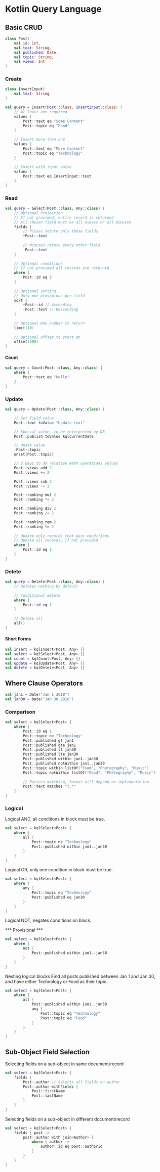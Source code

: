 # Kotlin Query Language

## Basic CRUD
```kotlin
class Post(
    val id: Int,
    val text: String,
    val published: Date,
    val topic: String,
    val views: Int
)
```

### Create
```kotlin
class InsertInput(
    val text: String
)

val query = Insert(Post::class, InsertInput::class) {
    // At least one required
    values {
        Post::text eq "Some Content"
        Post::topic eq "Food"
    }
    
    // Insert more than one
    values {
        Post::text eq "More Content"
        Post::topic eq "Technology"
    }
    
    // Insert with input value
    values {
        Post::text eq InsertInput::text
    }
}
```

### Read
```kotlin
val query = Select(Post::class, Any::class) {
    // Optional Projection
    // If not provided, entire record is returned
    // All chosen field must be all pluses or all minuses
    fields {
        // Pluses return only those fields
        +Post::text
        
        // Minuses return every other field
        -Post::text
    }
    
    // Optional conditions
    // If not provided all records are returned
    where {
        Post::id eq 1
    }
    
    // Optional sorting
    // Only one plus/minus per field
    sort {
        +Post::id // Ascending
        -Post::text // Descending
    }
    
    // Optional max number to return
    limit(10)
    
    // Optional offset to start at
    offset(100)
}
```

#### Count
```kotlin
val query = Count(Post::class, Any::class) {
    where {
        Post::text eq "Hello"
    }
}
```

### Update
```kotlin
val query = Update(Post::class, Any::class) {

    // Set field value
    Post::text toValue "Update text"

    // Special value, to be interpreted by DB
    Post::publish toValue kqlCurrentDate

    // Unset value
    -Post::topic
    unset(Post::topic)

    // 2 ways to do relative math operations values
    Post::views add 2
    Post::views += 2

    Post::views sub 2
    Post::views -= 2

    Post::ranking mul 2
    Post::ranking *= 2

    Post::ranking div 2
    Post::ranking /= 2

    Post::ranking rem 2
    Post::ranking %= 2
    
    // Update only records that pass conditions
    // Update all records, if not provided
    where {
        Post::id eq 1
    }
}
```

### Delete
```kotlin
val query = Delete(Post::class, Any::class) {
    // Deletes nothing by default
    
    // Conditional delete
    where {
        Post::id eq 1
    }
    
    // Delete all
    all()
}
```

#### Short Forms
```kotlin
val insert = kqlInsert<Post, Any> {}
val select = kqlSelect<Post, Any> {}
val count = kqlCount<Post, Any> {}
val update = kqlUpdate<Post, Any> {}
val delete = kqlDelete<Post, Any> {}
```

## Where Clause Operators
```kotlin
val jan1 = Date("Jan 1 2018")
val jan30 = Date("Jan 30 2018")
```
### Comparison
```kotlin
val select = kqlSelect<Post> {
    where {
        Post::id eq 1
        Post::topic ne "Technology"
        Post::published gt jan1
        Post::published gte jan1
        Post::published lt jan30
        Post::published lte jan30
        Post::published within jan1..jan30
        Post::published notWithin jan1..jan30
        Post::topic within listOf("Food", "Photography", "Music")
        Post::topic notWithin listOf("Food", "Photography", "Music")
        
        // Pattern matching, format will depend on implementation
        Post::text matches "T.*"
    }
}
```
### Logical
Logical AND, all conditions in block must be true.
```kotlin
val select = kqlSelect<Post> {
    where {
        all {
            Post::topic ne "Technology"
            Post::published within jan1..jan30
        }
    }
}
```
Logical OR, only one condition in block must be true.
```kotlin
val select = kqlSelect<Post> {
    where {
        any {
            Post::topic eq "Technology"
            Post::published eq jan30
        }
    }
}
```
Logical NOT, negates conditions on block.

*** Provisional ***
```kotlin
val select = kqlSelect<Post> {
    where {
        not {
            Post::published within jan1..jan30 
        }
    }
}
```
Nesting logical blocks
Find all posts published between Jan 1 and Jan 30, and have either Technology or Food as their topic.
```kotlin
val select = kqlSelect<Post> {
    where {
        all {
            Post::published within jan1..jan30
            any {
                Post::topic eq "Technology"
                Post::topic eq "Food"
            }
        }
    }
}
```
## Sub-Object Field Selection
Selecting fields on a sub-object in same document/record
```kotlin
val select = kqlSelect<Post> {
    fields {
        Post::author // Selects all fields on author
        Post::author withFields {
            Post::firstName
            Post::lastName
        }
    }
}
```
Selecting fields on a sub-object in different document/record
```kotlin
val select = kqlSelect<Post> {
    fields { post -> 
        post::author with join<Author> {
            where { author ->
                author::id eq post::authorId
            }
        }
    }
}
```